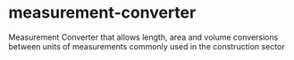 # measurement-converter
Measurement Converter that allows length, area and volume conversions between units of measurements commonly used in the construction sector
